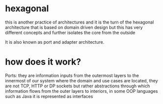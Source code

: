 # hexagonal


this is another practice of architectures and it is the turn of the hexagonal architecture that is based on domain driven design but this has very different concepts and further isolates the core from the outside
 
It is also known as port and adapter architecture.

# how does it work?

Ports: they are information inputs from the outermost layers to the innermost of our system where the domain and use cases are located, they are not TCP, HTTP or DP sockets but rather abstractions through which information flows from the outer layers to interiors, in some OOP languages ​​such as Java it is represented as interfaces


